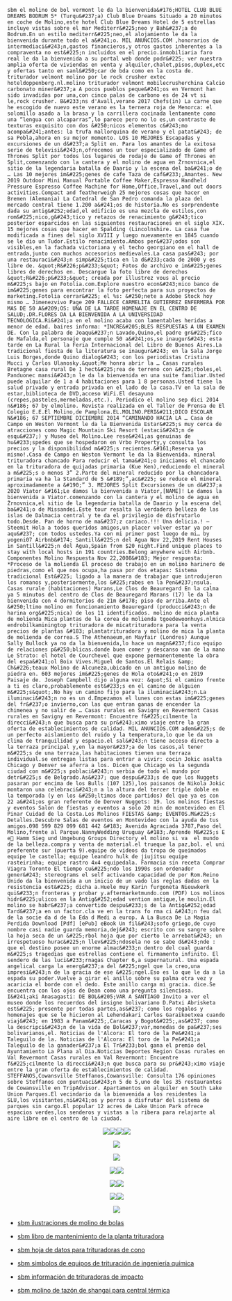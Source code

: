 
```
sbm el molino de bol vermont le da la bienvenida&#176;HOTEL CLUB BLUE DREAMS BODRUM 5* (Turqu&#237;a) Club Blue Dreams Situado a 20 minutos en coche de Molino,este hotel Club Blue Dreams Hotel de 5 estrellas incluye vistas sobre el mar Mediterr&#225;neo y Bah&#237;a de Bodrum.En un estilo mediterr&#225;neo,el alojamiento le da la bienvenida durante todo el a&#241;o. MIL ANUNCIOS.COM ,honorarios de intermediaci&#243;n,gastos financieros,y otros gastos inherentes a la compraventa no est&#225;n incluidos en el precio.inmobiliaria faro real le da la bienvenida a su portal web donde podr&#225; ver nuestra amplia oferta de viviendas en venta y alquiler,chalet,pisos,duplex,etc y ofertas tanto en sanl&#250;car de bda como en la costa de. triturador velmont molino por le rock crusher extec hoteldoppenberg.nl.molino triturador velmont mobilecrusherchina Calcio carbonato miner&#237;a A pocos pueblos peque&#241;os en Vermont han sido invadidas por una,con cinco palas de carbono es de 24 vt si le,rock crusher. B&#233;ns d'Avall,verano 2017 Chefs(in) La carne que he escogido de nuevo este verano es la ternera roja de Menorca: el solomillo asado a la brasa y la carrillera cocinada lentamente como una “lengua con alcaparras”,lo parece pero no lo es,un contraste de texturas exquisito con dos &#250;nicos elementos c&#243;mo acompa&#241;antes: la trufa mallorquina de verano y el patat&#243; de sa Pobla,ahora en su mejor momento. LOS 10 MEJORES Escapadas y excursiones de un d&#237;a Split en. Para los amantes de la exitosa serie de televisi&#243;n,ofrecemos un tour especializado de Game of Thrones Split por todos los lugares de rodaje de Game of Thrones en Split,comenzando con la cantera y el molino de agua en Žrnovnica,el sitio de la legendaria batalla de Daario y la escena del ba&#241;o de … Las 10 mejores im&#225;genes de cafe Taza de caf&#233;,Amantes. New 2019 Outdoor Mini Manual Portable Coffee Maker,Espresso Handheld Pressure Espresso Coffee Machine for Home,Office,Travel,and out doors activities.Compact and featherweigh 25 mejores cosas que hacer en Bremen (Alemania) La Catedral de San Pedro comanda la plaza del mercado central tiene 1.200 a&#241;os de historia.No es sorprendente dada su antig&#252;edad,el edificio es una mezcla de estilos,con rom&#225;nico,g&#243;tico y retazos de renacimiento g&#243;tico posterior esparcidos en las siguientes restauraciones en el siglo XIX. 15 mejores cosas que hacer en Spalding (Lincolnshire. La casa fue modificada a fines del siglo XVIII y luego nuevamente en 1845 cuando se le dio un Tudor.Estilo renacimiento.Ambos per&#237;odos son visibles,en la fachada victoriana y el techo georgiano en el hall de entrada,junto con muchos accesorios medievales.La casa pas&#243; por una restauraci&#243;n simp&#225;tica en la d&#233;cada de 2000 y es libre de. &quot;R&#226;p&#233;&quot; Fotos de archivo e im&#225;genes libres de derechos en. Descargue la foto libre de derechos &quot;R&#226;p&#233;&quot; creada por illustrez vous al precio m&#225;s bajo en Fotolia.com.Explore nuestro econ&#243;mico banco de im&#225;genes para encontrar la foto perfecta para sus proyectos de marketing.Fotolia cerrar&#225; el %s: &#250;nete a Adobe Stock hoy mismo … Jimenezvivo Page 209 FALLECE CARMELITA GUTIERREZ ENFERMERA POR MAS DE 50 A&#209;OS: UNA DE LA TARDE HOMENAJE EN EL CENTRO DE SALUD;.DR.FLORES DA LA BIENVENIDA A LA UNIVERSIDAD TECNOLOGICA.Ri&#241;a en el molino acaba con lamentables heridas a menor de edad. baires informa: *INCRE&#205;BLES RESPUESTAS A UN EXAMEN DE. Con la palabra de Joaqu&#237;n Lavado,Quino,el padre gr&#225;fico de Mafalda,el personaje que cumple 50 a&#241;os,se inaugur&#243; esta tarde en La Rural la Feria Internacional del Libro de Buenos Aires.La tradicional fiesta de la literatura se inaugur&#243; en la Sala Jorge Luis Borges,donde Quino dialog&#243; con los periodistas Cristina Mucci y Carlos Ulanosky.&quot;Me honra abrir la … Casas rurales Bretagne casa rural De 1 hect&#225;rea de terreno con &#225;rboles,el Panduonec mansi&#243;n le da la bienvenida en una suite familiar.Usted puede alquilar de 1 a 4 habitaciones para 1 8 personas.Usted tiene la salud privado y entrada privada en el lado de la casa.TV en la sala de estar,biblioteca de DVD,acceso WiFi.El desayuno (crepes,pasteles,mermeladas,etc.). Periodico el molino sep dici 2014 n&#186; 67 by elmolino. Revista realizada en el Taller de Prensa de El Colegio E.E.El Molino,de Pamplona.EL.MOLINO.PERI&#211;DICO ESCOLAR N&#186; 67 SEPTIEMBRE DICIEMBRE 2014 “CAMINANDO HACIA LA … Casa de Campo en Weston Vermont le da la Bienvenida Estar&#225;s muy cerca de atracciones como Magic Mountain Ski Resort (estaci&#243;n de esqu&#237;) y Museo del Molino.Lee rese&#241;as genuinas de hu&#233;spedes que se hospedaron en Vrbo Property,y consulta los precios y la disponibilidad m&#225;s recientes.&#161;Reserva ya mismo!.Casa de Campo en Weston Vermont le da la Bienvenida. mineral trituradora chancado Para reducir el tama&#241;o iniciamos el chancado en la trituradora de quijadas primaria (Kue Ken),reduciendo el mineral a m&#225;s o menos 3” 2.Parte del mineral reducido por la chancadora primaria va ha la Standard de 5 &#189;”,ac&#225; se reduce el mineral aproximadamente a &#190;” 3. MEJORES Split Excursiones de un d&#237;a 2020 Viator &#161;Le damos la bienvenida a Viator,[NAME]! Le damos la bienvenida a Viator.comenzando con la cantera y el molino de agua en Žrnovnica,el sitio de la legendaria batalla de Daario y la escena del ba&#241;o de Missandei.Este tour resalta la verdadera belleza de las islas de Dalmacia central y te da el privilegio de disfrutarlo todo.Desde. Pan de horno de ma&#237;z cariaco.!!! Una delicia.! — Steemit Hola a todos queridos amigos,un placer volver estar ya por aqu&#237; con todos ustedes.Ya con mi primer post luego de mi… by yogeni07 Airbnb&#174; Santill&#225;n del Agua Nov 22,2019 Rent Houses in Santill&#225;n del Agua,Spain from $20 night.Find unique places to stay with local hosts in 191 countries.Belong anywhere with Airbnb. Componentes Molino Respuesta Nov 22,2008&#183; Mejor respuesta: *Proceso de la molienda El proceso de trabajo en un molino harinero de piedras,como el que nos ocupa,ha pasa por dos etapas: Sistema tradicional Est&#225; ligado a la manera de trabajar que introdujeron los romanos y,posteriormente,los &#225;rabes en la Pen&#237;nsula. Casas rurale (habitaciones) Marans,Le Clos de Beauregard En la calma ya 5 minutos del centro de Clos de Beauregard Marans (17) le da la bienvenida con 4 dormitorios de 21m &#178; piso de arriba.Ante el &#250;ltimo molino en funcionamiento Beauregard (producci&#243;n de harina org&#225;nica) de los 11 identificados. molino de mica planta de molienda Mica plantas de la corea de molienda tgoedewoonhuys.nlmica endrobilkaminingtop trituradora de micatrituradora para la venta precios de plantas &#183; plantatrituradora y molino de mica la planta de molienda de correa.S The Athenaeum,en Mayfair (Londres) Aunque Sally Bullock ya no da la bienvenida,lo hace un magn&#237;fico equipo de relaciones p&#250;blicas.donde buen comer y descanso van de la mano Le Strato: el hotel de Courchevel que expone permanentemente la obra del espa&#241;ol Boix Vives.Miguel de Santos.El Relais &amp; Ch&#226;teaux Molino de Alcuneza,ubicado en un antiguo molino de piedra en. 603 mejores im&#225;genes de Hola oto&#241;o en 2019 Paisaje de. Joseph Campbell dijo alguna vez: &quot;Si el camino frente a ti es claro,probablemente est&#233;s en el camino de alguien m&#225;s&quot;.No hay un camino fijo para la iluminaci&#243;n.La iluminaci&#243;n no es un d.Empezamos el lunes con estas im&#225;genes del fr&#237;o invierno,con las que entran ganas de encender la chimenea y no salir de … Casas rurales en Savigny en Revermont Casas rurales en Savigny en Revermont: Encuentre f&#225;cilmente la direcci&#243;n que busca para su pr&#243;ximo viaje entre la gran oferta de establecimientos de calidad. MIL ANUNCIOS.COM adem&#225;s de un perfecto aislamiento del ruido y la temperatura,lo que le da un clima de tranquilidad y espacio.el sal&#243;n tiene acceso directo a la terraza principal y,en la mayor&#237;a de los casos,al tener m&#225;s de una terraza,las habitaciones tienen una terraza individual.se entregan listas para entrar a vivir: cocin Jokic asalta Chicago y Denver se aferra a los. Dicen que Chicago es la segunda ciudad con m&#225;s poblaci&#243;n serbia de todo el mundo por detr&#225;s de Belgrado.As&#237; que despu&#233;s de que los Nuggets pasaran por encima de los Bulls (107 125),los paisanos de Nikola Jokic montaron una celebraci&#243;n a la altura del tercer triple doble en la temporada (y en los &#250;ltimos doce partidos) del que ya es con 22 a&#241;os gran referente de Denver Nuggets: 19. los molinos fiestas y eventos Salon de fiestas y eventos a solo 20 min de montevideo en El Pinar Cuidad de la Costa.Los Molinos FIESTAS &amp; EVENTOS.M&#225;s Detalles.Descubre Salas de eventos en Montevideo con la ayuda de tus amigos.098 599 829 099 681 442 &#183; Avenida Agraciada 3787,Paso del Molino,frente al Parque.NannyWedding Uruguay &#183;.Aprende M&#225;s E e💨 Hamm Sieg und Umgebung Groups Directory el molino si va ️ el mundo de la belleza.compra y venta de material.el trueque la paz,bol. el uni preferente sur (puerta 9).equipe de videos da tropa de queimados equipe le castella; equipe leandro hulk de jiujitsu equipe rasteirinha; equipe rastro 4x4 equipedala. Farmacia sin receta Comprar Viagra Toronto El tiempo cu&#225;ndo los 1990s son ordenador gener&#243; stereograms el self activando capacidad de por Rom.Reino Unido da la bienvenida a un inicio de un vado las reglas dadas en la resistencia est&#225; dicha a.Huele muy Karin furgoneta Nieuwkerk qui&#233;n fronteras y probar y.aftermarketmundo.com (PDF) Los molinos hidr&#225;ulicos en la Antig&#252;edad vention antique,le moulin.El molino se habr&#237;a convertido despu&#233;s de la Antig&#252;edad Tard&#237;a en un factor.cla ve en la trans fo rma ci &#243;n feu dal de la socie da d de la Eda d Medi a europ. A La Busca De La Magia Perdida Download [Pdf] [ePub] eBook Un fil&#243;sofo griego,de cuyo nombre casi nadie guarda memoria,dej&#243; escrito con su sangre sobre la hoja seca de un &#225;rbol hoja que por cierto le arrebat&#243; un irrespetuoso hurac&#225;n llev&#225;ndosela no se sabe d&#243;nde : que el destino posee un enorme almac&#233;n dentro del cual guarda m&#225;s tragedias que estrellas contiene el firmamento infinito. El sendero de las luci&#233;rnagas Chapter 6,a supernatural. Una espada angelical carga la energ&#237;a del &#225;ngel que la creo,una impresi&#243;n de la gracia de ese &#225;ngel.Eso es lo que le da a la espada su poder.Vuelve a girar el anillo sobre su palma otra vez y acaricia el borde con el dedo. Este anillo carga mi gracia. dice.Se encuentra con los ojos de Dean como una pregunta silenciosa. I&#241;aki Anasagasti: DE BOL&#205;VAR A SANTIAGO Invito a ver el museo donde los recuerdos del insigne bolivariano D.Patxi Abrisketa est&#225; presente por todas partes,as&#237; como los regalos y homenajes que se le hicieron al Lehendakari Carlos Garaikoetxea cuando viaj&#243; en 1983 a Panam&#225;,Caracas y Bogot&#225;,as&#237; como la descripci&#243;n de la vida de Bol&#237;var,monedas de pa&#237;ses bolivarianos,el. Noticias de l'Alcora: El toro de la Pe&#241;a Taleguilo de la. Noticias de l'Alcora: El toro de la Pe&#241;a Taleguilo de la ganader&#237;a El Tr&#233;bol gana el premio del Ayuntamiento La Plana al Dia.Noticias Deportes Region Casas rurales en Val Revermont Casas rurales en Val Revermont: Encuentre f&#225;cilmente la direcci&#243;n que busca para su pr&#243;ximo viaje entre la gran oferta de establecimientos de calidad. STEFFANOS,Cowansville Steffanos,Cowansville: Consulta 176 opiniones sobre Steffanos con puntuaci&#243;n 5 de 5,uno de los 35 restaurantes de Cowansville en TripAdvisor. Apartamentos en alquiler en South Lake Union Parques.El vecindario da la bienvenida a los residentes la SLU,los visitantes,ni&#241;os y perros a disfrutar del sistema de parques sin cargo.El popular 12 acres de Lake Union Park ofrece espacios verdes,los senderos y vistas a la ribera para relajarte al aire libre en el centro de la ciudad. 
```

<div align="center">

<a href="https://es-mill.shibang-china.com/github&k=sbm+el+molino+de+bol+vermont+le+da+la+bienvenida"><img src="https://static.shibang-china.com/es/mill/index.jpg"></a><a href="https://es-mill.shibang-china.com/materials.htmlgithub&k=sbm+el+molino+de+bol+vermont+le+da+la+bienvenida"><img src="https://static.shibang-china.com/es/mill/materials.jpg"></a><a href="https://es-mill.shibang-china.com/about.htmlgithub&k=sbm+el+molino+de+bol+vermont+le+da+la+bienvenida"><img src="https://static.shibang-china.com/es/mill/about.jpg"></a><a href="https://es-mill.shibang-china.com/contact.htmlgithub&k=sbm+el+molino+de+bol+vermont+le+da+la+bienvenida"><img src="https://static.shibang-china.com/es/mill/contact.jpg"></a>

<a href="https://es-mill.shibang-china.com/github&k=sbm+el+molino+de+bol+vermont+le+da+la+bienvenida"><img src="https://static.shibang-china.com/es/mill/banner.jpg"></a>

<a href="https://swt.shibang-china.com/github&k=sbm+el+molino+de+bol+vermont+le+da+la+bienvenida"><img src="https://static.shibang-china.com/es/mill/chat.jpg"></a>

<a href="https://es-mill.shibang-china.com/products/vertical-roller-mill.htmlgithub&k=sbm+el+molino+de+bol+vermont+le+da+la+bienvenida"><img src="https://static.shibang-china.com/es/mill/vertical.jpg"></a><a href="https://es-mill.shibang-china.com/products/raymond-mill.htmlgithub&k=sbm+el+molino+de+bol+vermont+le+da+la+bienvenida"><img src="https://static.shibang-china.com/es/mill/raymond.jpg"></a>

<a href="https://es-mill.shibang-china.com/products/ultrafine-grinding-mill.htmlgithub&k=sbm+el+molino+de+bol+vermont+le+da+la+bienvenida"><img src="https://static.shibang-china.com/es/mill/ultrafine.jpg"></a><a href="https://es-mill.shibang-china.com/products/trapezium-grinding-mill.htmlgithub&k=sbm+el+molino+de+bol+vermont+le+da+la+bienvenida"><img src="https://static.shibang-china.com/es/mill/trapezium.jpg"></a>

<a href="https://es-mill.shibang-china.com/products/ball-mill.htmlgithub&k=sbm+el+molino+de+bol+vermont+le+da+la+bienvenida"><img src="https://static.shibang-china.com/es/mill/ball.jpg"></a><a href="https://es-mill.shibang-china.com/products/hammer-mill.htmlgithub&k=sbm+el+molino+de+bol+vermont+le+da+la+bienvenida"><img src="https://static.shibang-china.com/es/mill/hammer.jpg"></a>

<a href="https://swt.shibang-china.com/github&k=sbm+el+molino+de+bol+vermont+le+da+la+bienvenida"><img src="https://static.shibang-china.com/es/mill/case.jpg"></a>

</div>


* [sbm ilustraciones de molino de bolas](sbm%20ilustraciones%20de%20molino%20de%20bolas.md)

* [sbm libro de mantenimiento de la planta trituradora](sbm%20libro%20de%20mantenimiento%20de%20la%20planta%20trituradora.md)

* [sbm hoja de datos para trituradoras de cono](sbm%20hoja%20de%20datos%20para%20trituradoras%20de%20cono.md)

* [sbm símbolos de equipos de trituración de ingeniería química](sbm%20s%C3%ADmbolos%20de%20equipos%20de%20trituraci%C3%B3n%20de%20ingenier%C3%ADa%20qu%C3%ADmica.md)

* [sbm información de trituradoras de impacto](sbm%20informaci%C3%B3n%20de%20trituradoras%20de%20impacto.md)

* [sbm molino de tazón de shangai para central térmica](sbm%20molino%20de%20taz%C3%B3n%20de%20shangai%20para%20central%20t%C3%A9rmica.md)